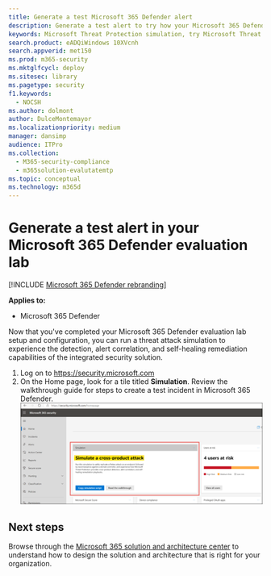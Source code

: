 ```yaml
---
title: Generate a test Microsoft 365 Defender alert
description: Generate a test alert to try how your Microsoft 365 Defender lab environment works
keywords: Microsoft Threat Protection simulation, try Microsoft Threat Protection, generate test alert in Microsoft Threat Protection, test alert in Microsoft Threat Protection evaluation lab
search.product: eADQiWindows 10XVcnh
search.appverid: met150
ms.prod: m365-security
ms.mktglfcycl: deploy
ms.sitesec: library
ms.pagetype: security
f1.keywords: 
  - NOCSH
ms.author: dolmont
author: DulceMontemayor
ms.localizationpriority: medium
manager: dansimp
audience: ITPro
ms.collection: 
  - M365-security-compliance
  - m365solution-evalutatemtp
ms.topic: conceptual
ms.technology: m365d
---
```


# Generate a test alert in your Microsoft 365 Defender evaluation lab  

[!INCLUDE [Microsoft 365 Defender rebranding](../includes/microsoft-defender.md)]


**Applies to:**
- Microsoft 365 Defender

Now that you've completed your Microsoft 365 Defender evaluation lab setup and configuration, you can run a threat attack simulation to experience the detection, alert correlation, and self-healing remediation capabilities of the integrated security solution.  

1. Log on to https://security.microsoft.com
2. On the Home page, look for a tile titled **Simulation**.  Review the walkthrough guide for steps to create a test incident in Microsoft 365 Defender.
<br>![Image of simulation card in the Microsoft 365 Security dashboard](../../media/mtp-eval-73.png) <br>

## Next steps

Browse through the [Microsoft 365 solution and architecture center](https://docs.microsoft.com/microsoft-365/solutions/solution-architecture-center) to understand how to design the solution and architecture that is right for your organization.

